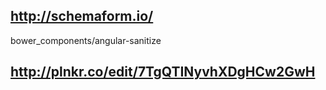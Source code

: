 ## http://schemaform.io/

 bower_components/angular-sanitize
 
## http://plnkr.co/edit/7TgQTINyvhXDgHCw2GwH

